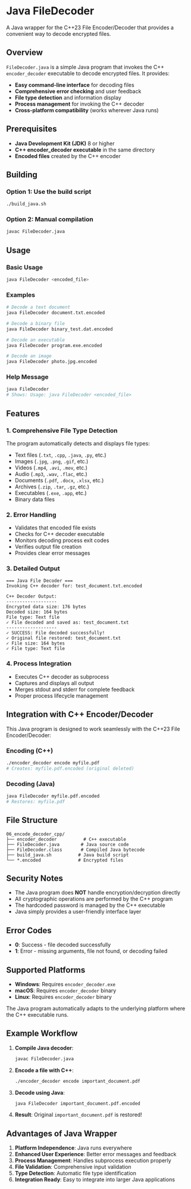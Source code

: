 # Java FileDecoder

A Java wrapper for the C++23 File Encoder/Decoder that provides a convenient way to decode encrypted files.

## Overview

`FileDecoder.java` is a simple Java program that invokes the C++ `encoder_decoder` executable to decode encrypted files. It provides:

- **Easy command-line interface** for decoding files
- **Comprehensive error checking** and user feedback
- **File type detection** and information display
- **Process management** for invoking the C++ decoder
- **Cross-platform compatibility** (works wherever Java runs)

## Prerequisites

- **Java Development Kit (JDK)** 8 or higher
- **C++ encoder_decoder executable** in the same directory
- **Encoded files** created by the C++ encoder

## Building

### Option 1: Use the build script
```bash
./build_java.sh
```

### Option 2: Manual compilation
```bash
javac FileDecoder.java
```

## Usage

### Basic Usage
```bash
java FileDecoder <encoded_file>
```

### Examples
```bash
# Decode a text document
java FileDecoder document.txt.encoded

# Decode a binary file  
java FileDecoder binary_test.dat.encoded

# Decode an executable
java FileDecoder program.exe.encoded

# Decode an image
java FileDecoder photo.jpg.encoded
```

### Help Message
```bash
java FileDecoder
# Shows: Usage: java FileDecoder <encoded_file>
```

## Features

### 1. **Comprehensive File Type Detection**
The program automatically detects and displays file types:
- Text files (`.txt`, `.cpp`, `.java`, `.py`, etc.)
- Images (`.jpg`, `.png`, `.gif`, etc.)  
- Videos (`.mp4`, `.avi`, `.mov`, etc.)
- Audio (`.mp3`, `.wav`, `.flac`, etc.)
- Documents (`.pdf`, `.docx`, `.xlsx`, etc.)
- Archives (`.zip`, `.tar`, `.gz`, etc.)
- Executables (`.exe`, `.app`, etc.)
- Binary data files

### 2. **Error Handling**
- Validates that encoded file exists
- Checks for C++ decoder executable
- Monitors decoding process exit codes
- Verifies output file creation
- Provides clear error messages

### 3. **Detailed Output**
```
=== Java File Decoder ===
Invoking C++ decoder for: test_document.txt.encoded

C++ Decoder Output:
-------------------
Encrypted data size: 176 bytes
Decoded size: 164 bytes
File type: Text file
✓ File decoded and saved as: test_document.txt
-------------------
✓ SUCCESS: File decoded successfully!
✓ Original file restored: test_document.txt
✓ File size: 164 bytes
✓ File type: Text file
```

### 4. **Process Integration**
- Executes C++ decoder as subprocess
- Captures and displays all output
- Merges stdout and stderr for complete feedback
- Proper process lifecycle management

## Integration with C++ Encoder/Decoder

This Java program is designed to work seamlessly with the C++23 File Encoder/Decoder:

### Encoding (C++)
```bash
./encoder_decoder encode myfile.pdf
# Creates: myfile.pdf.encoded (original deleted)
```

### Decoding (Java)
```bash
java FileDecoder myfile.pdf.encoded  
# Restores: myfile.pdf
```

## File Structure
```
06_encode_decoder_cpp/
├── encoder_decoder          # C++ executable
├── FileDecoder.java        # Java source code
├── FileDecoder.class       # Compiled Java bytecode
├── build_java.sh          # Java build script
└── *.encoded              # Encrypted files
```

## Security Notes

- The Java program does **NOT** handle encryption/decryption directly
- All cryptographic operations are performed by the C++ program
- The hardcoded password is managed by the C++ executable
- Java simply provides a user-friendly interface layer

## Error Codes

- **0**: Success - file decoded successfully
- **1**: Error - missing arguments, file not found, or decoding failed

## Supported Platforms

- **Windows**: Requires `encoder_decoder.exe`
- **macOS**: Requires `encoder_decoder` binary
- **Linux**: Requires `encoder_decoder` binary

The Java program automatically adapts to the underlying platform where the C++ executable runs.

## Example Workflow

1. **Compile Java decoder**:
   ```bash
   javac FileDecoder.java
   ```

2. **Encode a file with C++**:
   ```bash
   ./encoder_decoder encode important_document.pdf
   ```

3. **Decode using Java**:
   ```bash
   java FileDecoder important_document.pdf.encoded
   ```

4. **Result**: Original `important_document.pdf` is restored!

## Advantages of Java Wrapper

1. **Platform Independence**: Java runs everywhere
2. **Enhanced User Experience**: Better error messages and feedback
3. **Process Management**: Handles subprocess execution properly
4. **File Validation**: Comprehensive input validation
5. **Type Detection**: Automatic file type identification
6. **Integration Ready**: Easy to integrate into larger Java applications